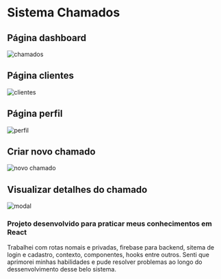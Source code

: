 # Sistema Chamados

## Página dashboard
![chamados](https://github.com/Fabiodev331/Chamados/assets/110556739/ce2493ab-d5ea-4894-95e2-c1a81672fbbf)

## Página clientes
![clientes](https://github.com/Fabiodev331/Chamados/assets/110556739/8400d3dd-6d37-4a70-a79a-b033271e8515)

## Página perfil
![perfil](https://github.com/Fabiodev331/Chamados/assets/110556739/a5449c88-9989-4ae6-a473-7e25acdd3c0b)

## Criar novo chamado
![novo chamado](https://github.com/Fabiodev331/Chamados/assets/110556739/dd77b554-3051-4730-b7ce-48017848e882)

## Visualizar detalhes do chamado
![modal](https://github.com/Fabiodev331/Chamados/assets/110556739/f70e0f16-d68b-4e1d-9e56-92513d48ac64)


### Projeto desenvolvido para praticar meus conhecimentos em React 
<p>
  Trabalhei com rotas nomais e privadas, firebase para backend, sitema de login e cadastro, contexto, componentes, hooks entre outros.
  Senti que aprimorei minhas habilidades e pude resolver problemas ao longo do dessenvolvimento desse belo sistema.
</p>
